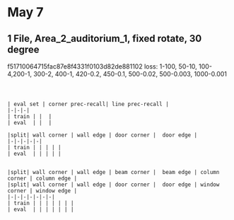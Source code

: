 
# May 7

## 1 File, Area_2_auditorium_1, fixed rotate, 30 degree
f51710064715fac87e8f4331f0103d82de881102
loss: 1-100, 50-10, 100-4,200-1, 300-2, 400-1, 420-0.2, 450-0.1, 500-0.02, 500-0.003, 1000-0.001

#


```

| eval set | corner prec-recall| line prec-recall |
|-|-|-|
| train | |  |
| eval  | |  |

|split| wall corner | wall edge | door corner |  door edge |
|-|-|-|-|-|
| train | | | | |
| eval  | | | | |


|split| wall corner | wall edge | beam corner |  beam edge | column corner | column edge |
|split| wall corner | wall edge | door corner |  door edge | window corner | window edge |
|-|-|-|-|-|-|-| 
| train | | | | | | |
| eval  | | | | | | |
```
